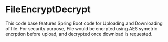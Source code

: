 # FileEncryptDecrypt
This code base features Spring Boot code for Uploading and Downloading of file.
For security purpose, File would be encrpted using AES symetric encrption before upload, and decrypted once download is requested.
